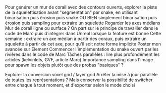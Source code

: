 Pour générer un mur de corail avec des contours ouverts, explorer la piste de la squelettisation avant "segmentation" par snake, en utilisant binarisation puis érosion puis snake OU BIEN simplement binarisation puis érosion puis sampling pour extraire un squelette
Regarder les axes médians
Mur de corail ligne ou surface ?
On part sur le principe de travailler dans le code de Marc puis d'intégrer dans Unreal lorsque la feature est bonne
Cette semaine : extraire un axe médian à partir des coraux, puis extraire un squelette à partir de cet axe, pour qu'il soit notre forme implicite
Poster mon avancée sur Element
Commencer l'implémentation du snake ouvert par les rivières dans le code de Marc
Tâches parallèles : lire plus profondément les articles (kelvinlets, GVF, article Marc)
Importance sampling dans l'image pour spawn les objets plutôt que des probas "basiques" ?

Explorer la conversion voxel grid / layer grid
Arrêter la mise à jour parallèle de toutes les représentations ?
Mais conserver la possibilité de switcher entre chaque à tout moment, et d'exporter selon le mode choisi